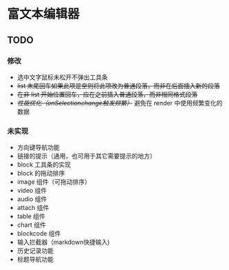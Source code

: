 # 富文本编辑器

## TODO
### 修改
- 选中文字鼠标未松开不弹出工具条
- ~~list 末尾回车如果此项是空则将此项改为普通段落，而非在后面插入新的段落~~
- ~~在非 list 开始位置回车，应在之前插入普通段落，而非相同格式段落~~
- ~~*性能优化（onSelectionchange触发频繁）*~~ 避免在 render 中使用频繁变化的数据
### 未实现
- 方向键导航功能
- 链接的提示（通用，也可用于其它需要提示的地方）
- block 工具条的实现
- block 的拖动排序
- image 组件（可拖动排序）
- video 组件
- audio 组件
- attach 组件
- table 组件
- chart 组件
- blockcode 组件
- 输入拦截器（markdown快捷输入)
- 历史记录功能
- 标题导航功能
